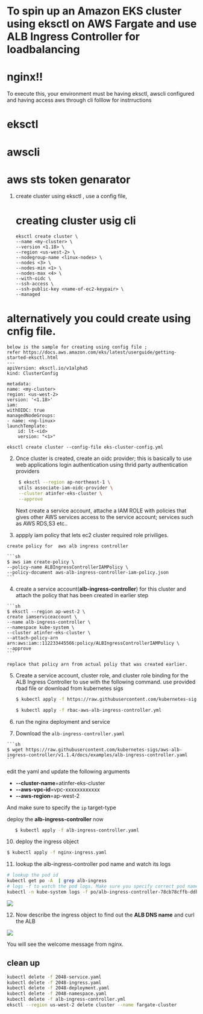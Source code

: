 # To spin up an Amazon EKS cluster using eksctl on AWS Fargate and use ALB Ingress Controller for loadbalancing 

# nginx!!

To execute this, your environment must be having eksctl, awscli configured and having access aws through cli
folllow for instrructions

# eksctl
# awscli
# aws sts token genarator 




1.  create cluster using eksctl , use a config file, 

   
    # creating cluster usig cli
    ```
    eksctl create cluster \
    --name <my-cluster> \
    --version <1.18> \
    --region <us-west-2> \
    --nodegroup-name <linux-nodes> \
    --nodes <3> \
    --nodes-min <1> \
    --nodes-max <4> \
    --with-oidc \
    --ssh-access \
    --ssh-public-key <name-of-ec2-keypair> \
    --managed
    ```
   # alternatively you could create using cnfig file.

    below is the sample for creating using config file ; 
    refer https://docs.aws.amazon.com/eks/latest/userguide/getting-started-eksctl.html
    ---
    apiVersion: eksctl.io/v1alpha5
    kind: ClusterConfig

    metadata:
    name: <my-cluster>
    region: <us-west-2>
    version: '<1.18>'
    iam:
    withOIDC: true 
    managedNodeGroups:
    - name: <ng-linux>
    launchTemplate:
        id: lt-<id>
        version: "<1>"

   ``` eksctl create cluster --config-file eks-cluster-config.yml ```


2. Once cluster is created, create an oidc provider; this is basically to use web applications login authentication
   using thrid party authentication providers

   ```bash
    $ eksctl --region ap-northeast-1 \
    utils associate-iam-oidc-provider \
    --cluster atinfer-eks-cluster \
    --approve
   ```


    Next create a service account, attache a IAM ROLE with policies that gives other AWS
    services access to the service account; services such as AWS RDS,S3 etc.. 

    

 3.  appply iam policy that lets ec2 cluster required role priviliges.
  
    create policy for  aws alb ingress controller

    ```sh
    $ aws iam create-policy \
    --policy-name ALBIngressControllerIAMPolicy \
    --policy-document aws-alb-ingress-controller-iam-policy.json
    ```
 4.  create a service account(**alb-ingress-controller**)
     for this cluster and attach the policy that has been created in earlier step

    ```sh
    $ eksctl --region ap-west-2 \
    create iamserviceaccount \
    --name alb-ingress-controller \
    --namespace kube-system \
    --cluster atinfer-eks-cluster \
    --attach-policy-arn arn:aws:iam::112233445566:policy/ALBIngressControllerIAMPolicy \
    --approve
    ```

    replace that policy arn from actual poliy that was created earlier.


5.  Create a service account, cluster role, and cluster role binding for the ALB Ingress Controller to use with the following command. 
    use provided rbad file or download from kubernetes sigs
    ```sh
    $ kubectl apply -f https://raw.githubusercontent.com/kubernetes-sigs/aws-alb-ingress-controller/v1.1.4/docs/examples/rbac-role.yaml
    
    $ kubectl apply -f rbac-aws-alb-ingress-controller.yml
    ```

6.   run the nginx deployment and service

7.   Download the `alb-ingress-controller.yaml`

    ```sh
    $ wget https://raw.githubusercontent.com/kubernetes-sigs/aws-alb-ingress-controller/v1.1.4/docs/examples/alb-ingress-controller.yaml
    ```


edit the yaml and update the following arguments

- **--cluster-name**=atinfer-eks-cluster
- **--aws-vpc-id**=vpc-xxxxxxxxxxxx
- **--aws-region**=ap-west-2

And make sure to specify the `ip` target-type



 deploy the **alb-ingress-controller** now

 ```sh
    $ kubectl apply -f alb-ingress-controller.yaml
 ```

10. deploy the ingress object

```sh
$ kubectl apply -f nginx-ingress.yaml
```

11. lookup the alb-ingress-controller pod name and watch its logs

```sh
# lookup the pod id
kubectl get po -A  | grep alb-ingress
# logs -f to watch the pod logs. Make sure you specify correct pod name
kubectl -n kube-system logs -f po/alb-ingress-controller-78cb78cffb-ddkj8
```



![](images/eks-fargate-06.png)



12. Now describe the ingress object to find out the **ALB DNS name** and curl the ALB

![](images/eks-fargate-07.png)

You will see the welcome message from nginx.

## clean up

```sh
kubectl delete -f 2048-service.yaml
kubectl delete -f 2048-ingress.yaml
kubectl delete -f 2048-deployment.yaml
kubectl delete -f 2048-namespace.yaml
kubectl delete -f alb-ingress-controller.yml
eksctl --region us-west-2 delete cluster --name fargate-cluster
```
